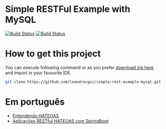 # Simple RESTFul Example with MySQL

[![Build Status](https://travis-ci.org/leandrocgsi/simple-rest-example-mysql.svg?branch=master)](https://travis-ci.org/leandrocgsi/simple-rest-example-mysql)
[![Build Status](https://circleci.com/gh/leandrocgsi/simple-rest-example-mysql.svg?&style=shield)](https://circleci.com/gh/leandrocgsi/simple-rest-example-mysql/)

# How to get this project

You can execute following command or as you prefer [download zip here](https://github.com/leandrocgsi/simple-rest-example-mysql/archive/master.zip) and import in your favourite IDE.

```sh
git clone https://github.com/leandrocgsi/simple-rest-example-mysql.git
```

# Em português

* [Entendendo HATEOAS](http://www.semeru.com.br/blog/entendendo_hateoas/)
* [Aplicações RESTful HATEOAS com SpringBoot](http://www.semeru.com.br/blog/aplicacoes-restfull-hateoas-com-springboot/)
